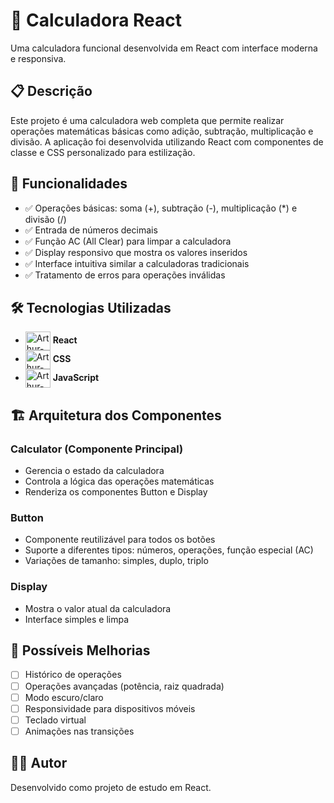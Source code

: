 # 🧮 Calculadora React

Uma calculadora funcional desenvolvida em React com interface moderna e responsiva.

## 📋 Descrição

Este projeto é uma calculadora web completa que permite realizar operações matemáticas básicas como adição, subtração, multiplicação e divisão. A aplicação foi desenvolvida utilizando React com componentes de classe e CSS personalizado para estilização.

## 🚀 Funcionalidades

- ✅ Operações básicas: soma (+), subtração (-), multiplicação (*) e divisão (/)
- ✅ Entrada de números decimais
- ✅ Função AC (All Clear) para limpar a calculadora
- ✅ Display responsivo que mostra os valores inseridos
- ✅ Interface intuitiva similar a calculadoras tradicionais
- ✅ Tratamento de erros para operações inválidas

## 🛠️ Tecnologias Utilizadas

- <img align="center" alt="Arthur-React" height="30" width="40"  src="https://cdn.jsdelivr.net/gh/devicons/devicon@latest/icons/react/react-original.svg" /> **React**  
- <img align="center" alt="Arthur-Css" height="30" width="40"  src="https://cdn.jsdelivr.net/gh/devicons/devicon@latest/icons/css3/css3-original.svg" /> **CSS** 
- <img align="center" alt="Arthur-JS" height="30" width="40"  src="https://cdn.jsdelivr.net/gh/devicons/devicon@latest/icons/javascript/javascript-original.svg" /> **JavaScript**  


## 🏗️ Arquitetura dos Componentes

### Calculator (Componente Principal)
- Gerencia o estado da calculadora
- Controla a lógica das operações matemáticas
- Renderiza os componentes Button e Display

### Button
- Componente reutilizável para todos os botões
- Suporte a diferentes tipos: números, operações, função especial (AC)
- Variações de tamanho: simples, duplo, triplo

### Display
- Mostra o valor atual da calculadora
- Interface simples e limpa


## 🔮 Possíveis Melhorias

- [ ] Histórico de operações
- [ ] Operações avançadas (potência, raiz quadrada)
- [ ] Modo escuro/claro
- [ ] Responsividade para dispositivos móveis
- [ ] Teclado virtual
- [ ] Animações nas transições

## 👨‍💻 Autor

Desenvolvido como projeto de estudo em React.
